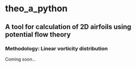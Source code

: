 # theo_a_python
## A tool for calculation of 2D airfoils using potential flow theory
### Methodology: Linear vorticity distribution

Coming soon...
